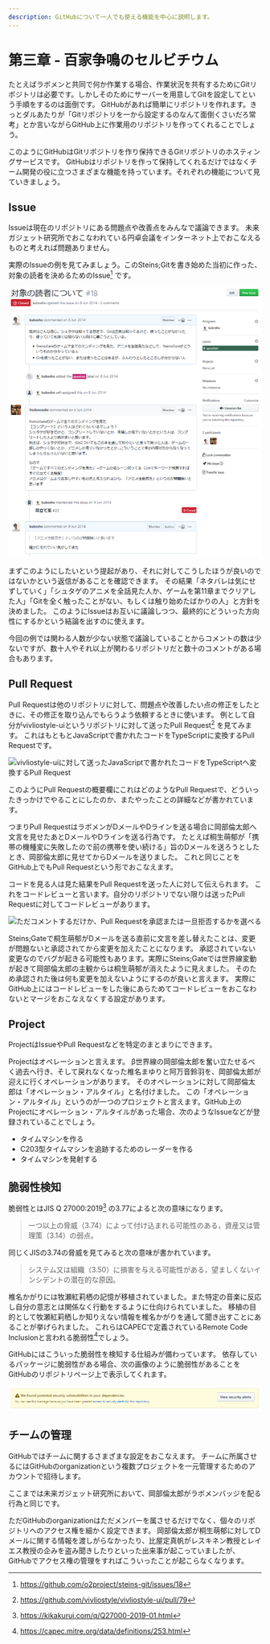 ```yaml
---
description: GitHubについて一人でも使える機能を中心に説明します。
---
```


# 第三章 - 百家争鳴のセルビチウム

たとえばラボメンと共同で何か作業する場合、作業状況を共有するためにGitリポジトリは必要です。しかしそのためにサーバーを用意してGitを設定してという手順をするのは面倒です。
GitHubがあれば簡単にリポジトリを作れます。きっとダルあたりが「Gitリポジトリを一から設定するのなんて面倒くさいだろ常考」とか言いながらGitHub上に作業用のリポジトリを作ってくれることでしょう。

このようにGitHubはGitリポジトリを作り保持できるGitリポジトリのホスティングサービスです。
GitHubはリポジトリを作って保持してくれるだけではなくチーム開発の役に立つさまざまな機能を持っています。それぞれの機能について見ていきましょう。

## Issue

Issueは現在のリポジトリにある問題点や改善点をみんなで議論できます。
未来ガジェット研究所でおこなわれている円卓会議をインターネット上でおこなえるものと考えれば問題ありません。

実際のIssueの例を見てみましょう。このSteins;Gitを書き始めた当初に作った、対象の読者を決めるためのIssue[^1] です。

![GitHub上で対象の読者について話している様子](/assets/images/ch3/github-issue.png)

まずこのようにしたいという提起があり、それに対してこうしたほうが良いのではないかという返信があることを確認できます。
その結果「ネタバレは気にせずしていく」「シュタゲのアニメを全話見た人か、ゲームを第11章までクリアした人」「Gitを全く触ったことがない、もしくは触り始めたばかりの人」と方針を決めました。
このようにIssueはお互いに議論しつつ、最終的にどういった方向性にするかという結論を出すのに使えます。

今回の例では関わる人数が少ない状態で議論していることからコメントの数は少ないですが、数十人やそれ以上が関わるリポジトリだと数十のコメントがある場合もあります。

## Pull Request

Pull Requestは他のリポジトリに対して、問題点や改善したい点の修正をしたときに、その修正を取り込んでもらうよう依頼するときに使います。
例として自分がvivliostyle-uiというリポジトリに対して送ったPull Request[^2] を見てみます。
これはもともとJavaScriptで書かれたコードをTypeScriptに変換するPull Requestです。

![vivliostyle-uiに対して送ったJavaScriptで書かれたコードをTypeScriptへ変換するPull Request](https://i.gyazo.com/25ef15b95a8e7055b4e3c142461c87e6.png)

このようにPull Requestの概要欄にこれはどのようなPull Requestで、どういったきっかけでやることにしたのか、またやったことの詳細などが書かれています。

つまりPull RequestはラボメンがDメールやDラインを送る場合に岡部倫太郎へ文言を見せたあとDメールやDラインを送る行為です。
たとえば桐生萌郁が「携帯の機種変に失敗したので前の携帯を使い続ける」旨のDメールを送ろうとしたとき、岡部倫太郎に見せてからDメールを送りました。
これと同じことをGitHub上でもPull Requestという形でおこなえます。

コードを見る人は見た結果をPull Requestを送った人に対して伝えられます。
これをコードレビューと言います。自分のリポジトリでない限りは送ったPull Requestに対してコードレビューがあります。

![ただコメントするだけか、Pull Requestを承認または一旦拒否するかを選べる](https://i.gyazo.com/4c8c0a97a163d4f821ef425c6fe24945.png)

Steins;Gateで桐生萌郁がDメールを送る直前に文言を差し替えたことは、変更が問題ないと承認されてから変更を加えたことになります。
承認されていない変更なのでバグが起きる可能性もあります。実際にSteins;Gateでは世界線変動が起きて岡部倫太郎の主観からは桐生萌郁が消えたように見えました。
そのため承認された後は何も変更を加えないようにするのが良いと言えます。
実際にGitHub上にはコードレビューをした後にあらためてコードレビューをおこなわないとマージをおこなえなくする設定があります。

## Project

ProjectはIssueやPull Requestなどを特定のまとまりにできます。

Projectはオペレーションと言えます。
β世界線の岡部倫太郎を奮い立たせるべく過去へ行き、そして戻れなくなった椎名まゆりと阿万音鈴羽を、岡部倫太郎が迎えに行くオペレーションがあります。
そのオペレーションに対して岡部倫太郎は「オペレーション・アルタイル」と名付けました。
この「オペレーション・アルタイル」というのが一つのプロジェクトと言えます。GitHub上のProjectにオペレーション・アルタイルがあった場合、次のようなIssueなどが登録されていることでしょう。

- タイムマシンを作る
- C203型タイムマシンを追跡するためのレーダーを作る
- タイムマシンを発射する

## 脆弱性検知

脆弱性とはJIS Q 27000:2019[^3] の3.77によると次の意味になります。

> 一つ以上の脅威（3.74）によって付け込まれる可能性のある，資産又は管理策（3.14）の弱点。

同じくJISの3.74の脅威を見てみると次の意味が書かれています。

> システム又は組織（3.50）に損害を与える可能性がある，望ましくないインシデントの潜在的な原因。

椎名かがりには牧瀬紅莉栖の記憶が移植されていました。また特定の音楽に反応し自分の意志とは関係なく行動をするように仕向けられていました。
移植の目的として牧瀬紅莉栖しか知りえない情報を椎名かがりを通して聞き出すことにあることが挙げられました。
これらはCAPECで定義されているRemote Code Inclusionと言われる脆弱性[^4]でしょう。

GitHubにはこういった脆弱性を検知する仕組みが備わっています。
依存しているパッケージに脆弱性がある場合、次の画像のように脆弱性があることをGitHubのリポジトリページ上で表示してくれます。

![依存しているパッケージに脆弱性があることを知らせる表示](/assets/images/ch3/github-security.png)

## チームの管理

GitHubではチームに関するさまざまな設定をおこなえます。
チームに所属させるにはGitHubのorganizationという複数プロジェクトを一元管理するためのアカウントで招待します。

<!-- textlint-disable  web-plus-db -->

ここまでは未来ガジェット研究所において、岡部倫太郎がラボメンバッジを配る行為と同じです。

<!-- textlint-enable  web-plus-db -->

ただGitHubのorganizationはただメンバーを属させるだけでなく、個々のリポジトリへのアクセス権を細かく設定できます。
岡部倫太郎が桐生萌郁に対してDメールに関する情報を渡しがらなかったり、比屋定真帆がレスキネン教授とレイエス教授の企みを盗み聞きしたりといった出来事が起こっていましたが、GitHubでアクセス権の管理をすればこういったことが起こらなくなります。

[^1]: https://github.com/o2project/steins-git/issues/18
[^2]: https://github.com/vivliostyle/vivliostyle-ui/pull/79
[^3]: https://kikakurui.com/q/Q27000-2019-01.html
[^4]: https://capec.mitre.org/data/definitions/253.html
